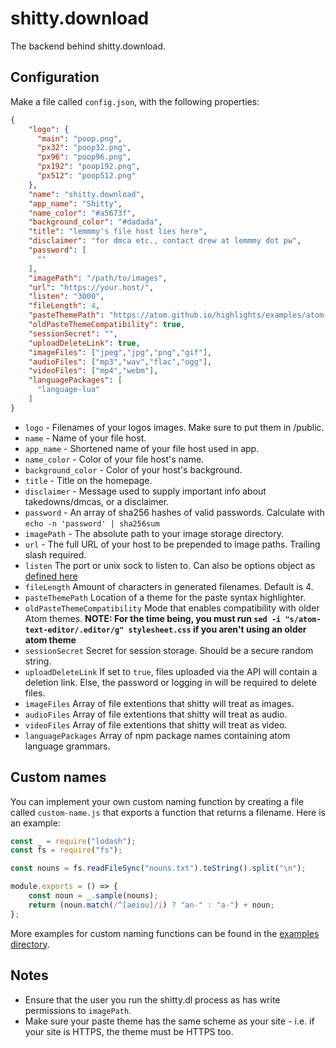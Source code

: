 # shitty.download

The backend behind shitty.download.

## Configuration

Make a file called `config.json`, with the following properties:

```json
{
    "logo": {
      "main": "poop.png",
      "px32": "poop32.png",
      "px96": "poop96.png",
      "px192": "poop192.png",
      "px512": "poop512.png"
    },
    "name": "shitty.download",
    "app_name": "Shitty",
    "name_color": "#a5673f",
    "background_color": "#dadada",
    "title": "lemmmy's file host lies here",
    "disclaimer": "for dmca etc., contact drew at lemmmy dot pw",
    "password": [
      ""
    ],
    "imagePath": "/path/to/images",
    "url": "https://your.host/",
    "listen": "3000",
    "fileLength": 4,
    "pasteThemePath": "https://atom.github.io/highlights/examples/atom-dark.css",
    "oldPasteThemeCompatibility": true,
    "sessionSecret": "",
    "uploadDeleteLink": true,
    "imageFiles": ["jpeg","jpg","png","gif"],
    "audioFiles": ["mp3","wav","flac","ogg"],
    "videoFiles": ["mp4","webm"],
    "languagePackages": [
      "language-lua"
    ]
}
```
- `logo` - Filenames of your logos images. Make sure to put them in /public.
- `name` - Name of your file host.
- `app_name` - Shortened name of your file host used in app.
- `name_color` - Color of your file host's name.
- `background_color` - Color of your host's background.
- `title` - Title on the homepage.
- `disclaimer` - Message used to supply important info about takedowns/dmcas, or a disclaimer.
- `password` - An array of sha256 hashes of valid passwords. Calculate with `echo -n 'password' | sha256sum`
- `imagePath` - The absolute path to your image storage directory.
- `url` - The full URL of your host to be prepended to image paths. Trailing slash required.
- `listen` The port or unix sock to listen to. Can also be options object as [defined here](https://nodejs.org/api/net.html#net_server_listen_options_callback)
- `fileLength` Amount of characters in generated filenames. Default is 4.
- `pasteThemePath` Location of a theme for the paste syntax highlighter.
- `oldPasteThemeCompatibility` Mode that enables compatibility with older Atom themes. **NOTE: For the time being, you must run `sed -i "s/atom-text-editor/.editor/g" stylesheet.css` if you aren't using an older atom theme**
- `sessionSecret` Secret for session storage. Should be a secure random string.
- `uploadDeleteLink` If set to `true`, files uploaded via the API will contain a deletion link. Else, the password or logging in will be required to delete files.
- `imageFiles` Array of file extentions that shitty will treat as images.
- `audioFiles` Array of file extentions that shitty will treat as audio.
- `videoFiles` Array of file extentions that shitty will treat as video.
- `languagePackages` Array of npm package names containing atom language grammars.

## Custom names

You can implement your own custom naming function by creating a file called `custom-name.js` that exports a function that returns a filename. Here is an example:

```js
const _ = require("lodash");
const fs = require("fs");

const nouns = fs.readFileSync("nouns.txt").toString().split("\n");

module.exports = () => {
	const noun = _.sample(nouns);
	return (noun.match(/^[aeiou]/i) ? "an-" : "a-") + noun;
};
```

More examples for custom naming functions can be found in the [examples directory](https://github.com/Lemmmy/shitty.dl/tree/master/examples).

## Notes

* Ensure that the user you run the shitty.dl process as has write permissions to `imagePath`.
* Make sure your paste theme has the same scheme as your site - i.e. if your site is HTTPS, the theme must be HTTPS too.

